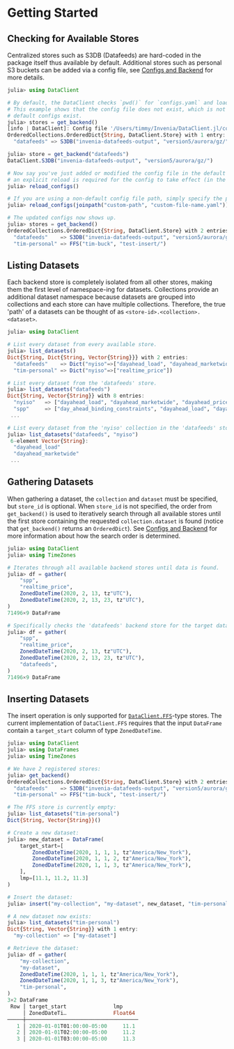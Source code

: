 # Getting Started

## Checking for Available Stores
Centralized stores such as S3DB (Datafeeds) are hard-coded in the package itself thus available by default.
Additional stores such as personal S3 buckets can be added via a config file, see [Configs and Backend](@ref) for more details.
```julia
julia> using DataClient

# By default, the DataClient checks `pwd()` for `configs.yaml` and loads it in if it exists.
# This example shows that the config file does not exist, which is not a problem because
# default configs exist.
julia> stores = get_backend()
[info | DataClient]: Config file '/Users/timmy/Invenia/DataClient.jl/configs.yaml' is not available, using default stores.
OrderedCollections.OrderedDict{String, DataClient.Store} with 1 entry:
  "datafeeds" => S3DB("invenia-datafeeds-output", "version5/aurora/gz/")

julia> store = get_backend("datafeeds")
DataClient.S3DB("invenia-datafeeds-output", "version5/aurora/gz/")

# Now say you've just added or modified the config file in the default config file path,
# an explicit reload is required for the config to take effect (in the same Julia session).
julia> reload_configs()

# If you are using a non-default config file path, simply specify the path. For example:
julia> reload_configs(joinpath("custom-path", "custom-file-name.yaml"))

# The updated configs now shows up.
julia> stores = get_backend()
OrderedCollections.OrderedDict{String, DataClient.Store} with 2 entries:
  "datafeeds"    => S3DB("invenia-datafeeds-output", "version5/aurora/gz/")
  "tim-personal" => FFS("tim-buck", "test-insert/")
```

## Listing Datasets
Each backend store is completely isolated from all other stores, making them the first level of namespace-ing for datasets.
Collections provide an additional dataset namespace because datasets are grouped into collections and each store can have multiple collections.
Therefore, the true 'path' of a datasets can be thought of as `<store-id>.<collection>.<dataset>`.
```julia
julia> using DataClient

# List every dataset from every available store.
julia> list_datasets()
Dict{String, Dict{String, Vector{String}}} with 2 entries:
  "datafeeds"    => Dict("nyiso"=>["dayahead_load", "dayahead_marketwide", ....
  "tim-personal" => Dict("nyiso"=>["realtime_price"])

# List every dataset from the 'datafeeds' store.
julia> list_datasets("datafeeds")
Dict{String, Vector{String}} with 8 entries:
  "nyiso"   => ["dayahead_load", "dayahead_marketwide", "dayahead_price", "realtime_load", ...
  "spp"     => ["day_ahead_binding_constraints", "dayahead_load", "dayahead_marketwide", ...
 ...

# List every dataset from the 'nyiso' collection in the 'datafeeds' store.
julia> list_datasets("datafeeds", "nyiso")
 6-element Vector{String}:
  "dayahead_load"
  "dayahead_marketwide"
 ...
```

## Gathering Datasets
When gathering a dataset, the `collection` and `dataset` must be specified, but `store_id` is optional.
When `store_id` is not specified, the order from `get_backend()` is used to iteratively search through all available stores until the first store containing the requested `collection.dataset` is found (notice that `get_backend()` returns an `OrderedDict`).
See [Configs and Backend](@ref) for more information about how the search order is determined.
```julia
julia> using DataClient
julia> using TimeZones

# Iterates through all available backend stores until data is found.
julia> df = gather(
    "spp",
    "realtime_price",
    ZonedDateTime(2020, 2, 13, tz"UTC"),
    ZonedDateTime(2020, 2, 13, 23, tz"UTC"),
)
71496×9 DataFrame

# Specifically checks the 'datafeeds' backend store for the target data.
julia> df = gather(
    "spp",
    "realtime_price",
    ZonedDateTime(2020, 2, 13, tz"UTC"),
    ZonedDateTime(2020, 2, 13, 23, tz"UTC"),
    "datafeeds",
)
71496×9 DataFrame
```

## Inserting Datasets
The insert operation is only supported for [`DataClient.FFS`](@ref)-type stores.
The current implementation of `DataClient.FFS` requires that the input `DataFrame` contain a `target_start` column of type `ZonedDateTime`.
```julia
julia> using DataClient
julia> using DataFrames
julia> using TimeZones

# We have 2 registered stores:
julia> get_backend()
OrderedCollections.OrderedDict{String, DataClient.Store} with 2 entries:
  "datafeeds"    => S3DB("invenia-datafeeds-output", "version5/aurora/gz/")
  "tim-personal" => FFS("tim-buck", "test-insert/")

# The FFS store is currently empty:
julia> list_datasets("tim-personal")
Dict{String, Vector{String}}()

# Create a new dataset:
julia> new_dataset = DataFrame(
    target_start=[
        ZonedDateTime(2020, 1, 1, 1, tz"America/New_York"),
        ZonedDateTime(2020, 1, 1, 2, tz"America/New_York"),
        ZonedDateTime(2020, 1, 1, 3, tz"America/New_York"),
    ],
    lmp=[11.1, 11.2, 11.3]
)

# Insert the dataset:
julia> insert("my-collection", "my-dataset", new_dataset, "tim-personal")

# A new dataset now exists:
julia> list_datasets("tim-personal")
Dict{String, Vector{String}} with 1 entry:
  "my-collection" => ["my-dataset"]

# Retrieve the dataset:
julia> df = gather(
    "my-collection",
    "my-dataset",
    ZonedDateTime(2020, 1, 1, 1, tz"America/New_York"),
    ZonedDateTime(2020, 1, 1, 3, tz"America/New_York"),
    "tim-personal",
)
3×2 DataFrame
 Row │ target_start               lmp     
     │ ZonedDateTi…               Float64 
─────┼────────────────────────────────────
   1 │ 2020-01-01T01:00:00-05:00     11.1
   2 │ 2020-01-01T02:00:00-05:00     11.2
   3 │ 2020-01-01T03:00:00-05:00     11.3
```
